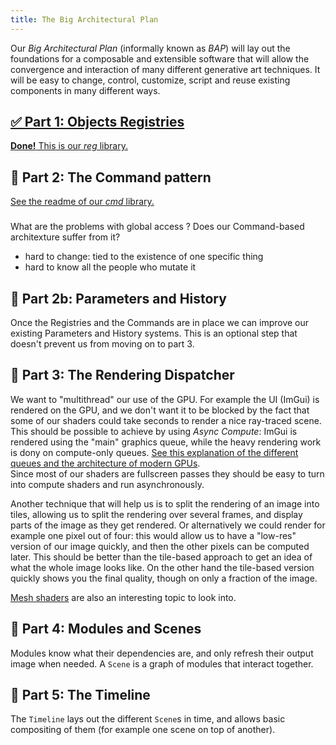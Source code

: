 ```yaml
---
title: The Big Architectural Plan
---
```


Our _Big Architectural Plan_ (informally known as _BAP_) will lay out the foundations for a composable and extensible software that will allow the convergence and interaction of many different generative art techniques. It will be easy to change, control, customize, script and reuse existing components in many different ways.

## [✅ Part 1: Objects Registries](https://github.com/CoolLibs/reg)

[**Done!** This is our _reg_ library.](https://github.com/CoolLibs/reg)

## 🚧 Part 2: The Command pattern

[See the readme of our _cmd_ library.](https://github.com/CoolLibs/cmd)

###

What are the problems with global access ? Does our Command-based architexture suffer from it?

- hard to change: tied to the existence of one specific thing
- hard to know all the people who mutate it

## 🚧 Part 2b: Parameters and History

Once the Registries and the Commands are in place we can improve our existing Parameters and History systems. This is an optional step that doesn't prevent us from moving on to part 3.

## 🔭 Part 3: The Rendering Dispatcher

We want to "multithread" our use of the GPU. For example the UI (ImGui) is rendered on the GPU, and we don't want it to be blocked by the fact that some of our shaders could take seconds to render a nice ray-traced scene. This should be possible to achieve by using _Async Compute_: ImGui is rendered using the "main" graphics queue, while the heavy rendering work is dony on compute-only queues. [See this explanation of the different queues and the architecture of modern GPUs](https://stackoverflow.com/questions/55272626/what-is-actually-a-queue-family-in-vulkan).<br/>
Since most of our shaders are fullscreen passes they should be easy to turn into compute shaders and run asynchronously.

Another technique that will help us is to split the rendering of an image into tiles, allowing us to split the rendering over several frames, and display parts of the image as they get rendered. Or alternatively we could render for example one pixel out of four: this would allow us to have a "low-res" version of our image quickly, and then the other pixels can be computed later. This should be better than the tile-based approach to get an idea of what the whole image looks like. On the other hand the tile-based version quickly shows you the final quality, though on only a fraction of the image.

[Mesh shaders](https://www.youtube.com/watch?v=CFXKTXtil34) are also an interesting topic to look into.

## 🔭 Part 4: Modules and Scenes

Modules know what their dependencies are, and only refresh their output image when needed. A `Scene` is a graph of modules that interact together.

## 🔭 Part 5: The Timeline

The `Timeline` lays out the different `Scene`s in time, and allows basic compositing of them (for example one scene on top of another).
